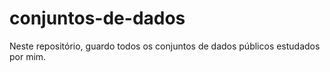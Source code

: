# conjuntos-de-dados
Neste repositório, guardo todos os conjuntos de dados públicos estudados por mim.

